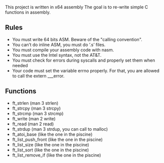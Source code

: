 This project is written in x64 assembly
The goal is to re-write simple C functions in assembly.

## Rules
* You must write 64 bits ASM. Beware of the "calling convention".
* You can’t do inline ASM, you must do ’.s’ files.
* You must compile your assembly code with nasm.
* You must use the Intel syntax, not the AT&T.
* You must check for errors during syscalls and properly set them when needed
* Your code must set the variable errno properly. For that, you are allowed to call the extern ___error.

## Functions 
* ft_strlen (man 3 strlen)
* ft_strcpy (man 3 strcpy)
* ft_strcmp (man 3 strcmp)
* ft_write (man 2 write)
* ft_read (man 2 read)
* ft_strdup (man 3 strdup, you can call to malloc)
* ft_atoi_base (like the one in the piscine)
* ft_list_push_front (like the one in the piscine)
* ft_list_size (like the one in the piscine)
* ft_list_sort (like the one in the piscine)
* ft_list_remove_if (like the one in the piscine)
